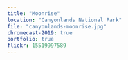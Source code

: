 ```yaml
---
title: "Moonrise"
location: "Canyonlands National Park"
file: "canyonlands-moonrise.jpg"
chromecast-2019: true
portfolio: true
flickr: 15519997589
---
```

